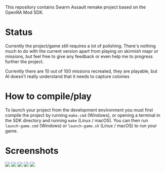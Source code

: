 This repository contains Swarm Assault remake project based on the OpenRA Mod SDK.

# Status

Currently the project/game still requires a lot of polishing. There's nothing much to do with the current version apart from playing on skirmish mapr or missions, but feel free to give any feedback or even help me to progress further the project.

Currently there are 10 out of 100 missions recreated, they are playable, but AI doesn't really understand that it needs to capture colonies

# How to compile/play

To launch your project from the development environment you must first compile the project by running `make.cmd` (Windows), or opening a terminal in the SDK directory and running `make` (Linux / macOS).  You can then run `launch-game.cmd` (Windows) or `launch-game.sh` (Linux / macOS) to run your game.

# Screenshots

![](https://media.moddb.com/cache/images/mods/1/42/41459/thumb_620x2000/OpenRA-2020-05-31T094932231Z.png)
![](https://media.moddb.com/cache/images/mods/1/42/41459/thumb_620x2000/OpenRA-2020-05-31T085512814Z.png)
![](https://media.moddb.com/cache/images/mods/1/42/41459/thumb_620x2000/OpenRA-2020-05-31T085338835Z.png)
![](https://media.moddb.com/cache/images/mods/1/42/41459/thumb_620x2000/OpenRA-2020-05-31T085934410Z.png)
![](https://media.moddb.com/cache/images/mods/1/42/41459/thumb_620x2000/OpenRA-2020-05-31T090120130Z.png)

